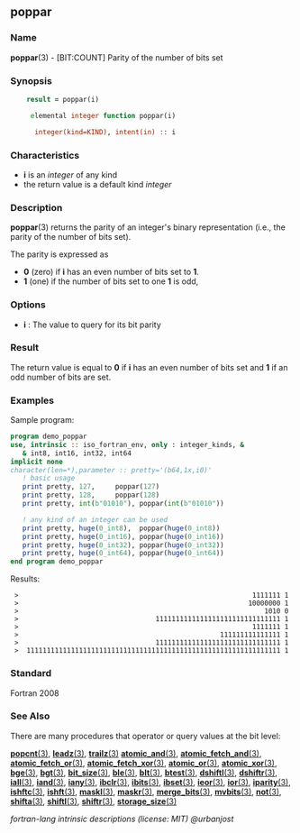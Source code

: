 ## poppar

### **Name**

**poppar**(3) - \[BIT:COUNT\] Parity of the number of bits set

### **Synopsis**
```fortran
    result = poppar(i)
```
```fortran
     elemental integer function poppar(i)

      integer(kind=KIND), intent(in) :: i
```
### **Characteristics**

- **i** is an _integer_ of any kind
- the return value is a default kind _integer_

### **Description**

  **poppar**(3) returns the parity of an integer's binary representation
  (i.e., the parity of the number of bits set).

  The parity is expressed as

  + **0** (zero) if **i** has an even number of bits set to **1**.
  + **1** (one) if the number of bits set to one **1** is odd,

### **Options**

- **i**
  : The value to query for its bit parity

### **Result**

  The return value is equal to **0** if **i** has an even number of bits
  set and **1** if an odd number of bits are set.

### **Examples**

Sample program:

```fortran
program demo_poppar
use, intrinsic :: iso_fortran_env, only : integer_kinds, &
   & int8, int16, int32, int64
implicit none
character(len=*),parameter :: pretty='(b64,1x,i0)'
   ! basic usage
   print pretty, 127,     poppar(127)
   print pretty, 128,     poppar(128)
   print pretty, int(b"01010"), poppar(int(b"01010"))

   ! any kind of an integer can be used
   print pretty, huge(0_int8),  poppar(huge(0_int8))
   print pretty, huge(0_int16), poppar(huge(0_int16))
   print pretty, huge(0_int32), poppar(huge(0_int32))
   print pretty, huge(0_int64), poppar(huge(0_int64))
end program demo_poppar
```
Results:
```text
 >                                                          1111111 1
 >                                                         10000000 1
 >                                                             1010 0
 >                                  1111111111111111111111111111111 1
 >                                                          1111111 1
 >                                                  111111111111111 1
 >                                  1111111111111111111111111111111 1
 >  111111111111111111111111111111111111111111111111111111111111111 1
```
### **Standard**

Fortran 2008

### **See Also**

There are many procedures that operator or query values at the bit level:

[**popcnt**(3)](#popcnt),
[**leadz**(3)](#leadz),
[**trailz**(3)](#trailz)
[**atomic_and**(3)](#atomic_and),
[**atomic_fetch_and**(3)](#atomic_fetch_and),
[**atomic_fetch_or**(3)](#atomic_fetch_or),
[**atomic_fetch_xor**(3)](#atomic_fetch_xor),
[**atomic_or**(3)](#atomic_or),
[**atomic_xor**(3)](#atomic_xor),
[**bge**(3)](#bge),
[**bgt**(3)](#bgt),
[**bit_size**(3)](#bit_size),
[**ble**(3)](#ble),
[**blt**(3)](#blt),
[**btest**(3)](#btest),
[**dshiftl**(3)](#dshiftl),
[**dshiftr**(3)](#dshiftr),
[**iall**(3)](#iall),
[**iand**(3)](#iand),
[**iany**(3)](#iany),
[**ibclr**(3)](#ibclr),
[**ibits**(3)](#ibits),
[**ibset**(3)](#ibset),
[**ieor**(3)](#ieor),
[**ior**(3)](#ior),
[**iparity**(3)](#iparity),
[**ishftc**(3)](#ishftc),
[**ishft**(3)](#ishft),
[**maskl**(3)](#maskl),
[**maskr**(3)](#maskr),
[**merge_bits**(3)](#merge_bits),
[**mvbits**(3)](#mvbits),
[**not**(3)](#not),
[**shifta**(3)](#shifta),
[**shiftl**(3)](#shiftl),
[**shiftr**(3)](#shiftr),
[**storage_size**(3)](#storage_size)

 _fortran-lang intrinsic descriptions (license: MIT) \@urbanjost_
